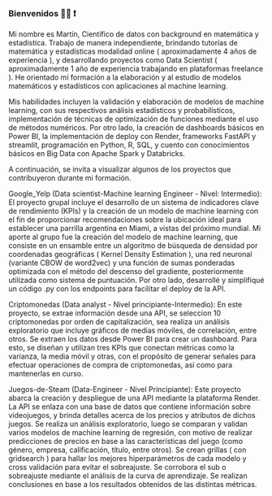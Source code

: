 ### Bienvenidos  🧑‍💻 ❗

Mi nombre es Martín, Científico de datos con background en matemática y estadística. Trabajo de manera independiente, brindando tutorías de matemática y estadísticas modalidad online ( aproximadamente 4 años de experiencia ), y desarrollando proyectos como Data Scientist ( aproximadamente 1 año de experiencia trabajando en plataformas freelance ). He orientado mí formación a la elaboración y al estudio de modelos matemáticos y estadísticos con aplicaciones al machine learning.

Mis habilidades incluyen la validación y elaboración de modelos de machine learning, con sus respectivos análisis estadísticos y probabilísticos, implementación de técnicas de optimización de funciones mediante el uso de métodos numéricos. Por otro lado, la creación de dashboards básicos en Power BI, la implementación de deploy con Render, frameworks FastAPI y streamlit, programación en Python, R, SQL, y cuento con conocimientos básicos en Big Data con Apache Spark y Databricks.


A continuación, se invita a visualizar algunos de los proyectos que contribuyeron durante mi formación. 


Google_Yelp (Data scientist-Machine learning Engineer - Nivel: Intermedio): 
El proyecto grupal incluye el desarrollo de un sistema de indicadores clave de rendimiento (KPIs) y la creación de un modelo de machine learning con el fin de proporcionar recomendaciones sobre la ubicación ideal para establecer una parrilla argentina en Miami, a vistas del próximo mundial. 
Mi aporte al grupo fue la creación del modelo de machine learning, que consiste en un ensamble entre un algoritmo de búsqueda de densidad por coordenadas geográficas ( Kernel Density Estimation ), una red neuronal (variante CBOW de word2vec) y una función de sumas ponderadas optimizada con el método del descenso del gradiente, posteriormente utilizada como sistema de puntuación. Por otro lado, desarrollé y simplifiqué un código .py con los endpoints para facilitar el deploy de la API.


Criptomonedas (Data analyst - Nivel principiante-Intermedio): En este proyecto, se extrae información desde una API, se seleccion 10 criptomonedas por orden de capitalización, sea realiza un análisis exploratorio que incluye gráficos de medias móviles, de correlación, entre otros. Se extraen los datos desde Power BI para crear un dashboard. Para esto, se diseñan y utilizan tres KPIs que conectan métricas como la varianza, la media móvil y otras, con el propósito de generar señales para efectuar operaciones de compra de criptomonedas, así como para mantenerlas en curso. 

Juegos-de-Steam (Data-Engineer - Nivel Principiante): Este proyecto abarca la creación y despliegue de una API mediante la plataforma Render. La API se enlaza con una base de datos que contiene información sobre videojuegos, y brinda detalles acerca de los precios y atributos de dichos juegos. Se realiza un análisis exploratorio, luego se comparan y validan varios modelos de machine learning de regresión, con motivo de realizar predicciones de precios en base a las características del juego (como género, empresa, calificación, título, entre otros). Se crean grillas ( con gridsearch ) para hallar los mejores hiperparámetros de cada modelo y cross validación para evitar el sobreajuste. Se corrobora el sub o sobreajuste mediante el análisis de la curva de aprendizaje. Se realizan conclusiones en base a los resultados obtenidos de las distintas métricas.

